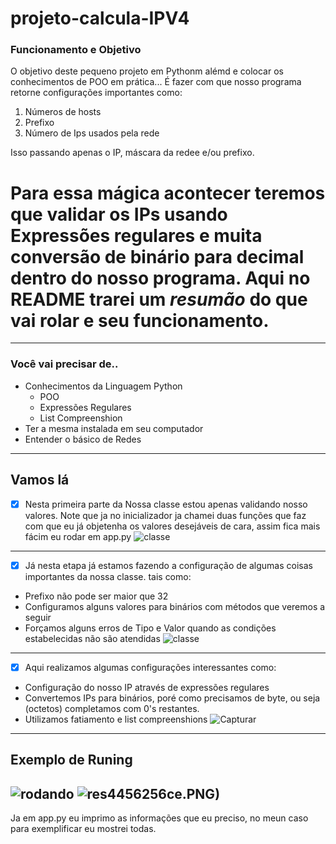 # projeto-calcula-IPV4 #
### Funcionamento e Objetivo ###
O objetivo deste pequeno projeto em Pythonm alémd e colocar os conhecimentos de POO em prática... É fazer com que nosso programa retorne configurações importantes como:
1. Números de hosts
2. Prefixo 
3. Número de Ips usados pela rede

Isso passando apenas o IP, máscara da redee e/ou prefixo. 

# Para essa mágica acontecer teremos que validar os IPs usando Expressões regulares e muita conversão de binário para decimal dentro do nosso programa. Aqui no README trarei um *resumão* do que vai rolar e seu funcionamento. #
---
### Você vai precisar de.. ###
* Conhecimentos da Linguagem Python 
    * POO 
    * Expressões Regulares 
    * List Compreenshion
* Ter a mesma instalada em seu computador 
* Entender o básico de Redes 
---

## Vamos lá ##
- [x] Nesta primeira parte da Nossa classe estou apenas validando nosso valores. Note que ja no inicializador ja chamei duas funções que faz com que eu já objetenha os valores desejáveis de cara, assim fica mais fácim eu rodar em app.py
![classe](https://user-images.githubusercontent.com/79011974/112920777-0374ea80-90e0-11eb-89ea-4c34fa8558e6.PNG)
---
- [x] Já nesta etapa já estamos fazendo a configuração de algumas coisas importantes da nossa classe. tais como:
* Prefixo não pode ser maior que 32 
* Configuramos alguns valores para binários com métodos que veremos a seguir 
* Forçamos alguns erros de Tipo e Valor quando as condições estabelecidas não são atendidas
![classe](https://user-images.githubusercontent.com/79011974/112922519-fdccd400-90e2-11eb-9438-bee8da77f8de.PNG)
---
- [x] Aqui realizamos algumas configurações interessantes como:
* Configuração do nosso IP através de expressões regulares 
* Convertemos IPs para binários, poré como precisamos de byte, ou seja (octetos) completamos com 0's restantes. 
* Utilizamos fatiamento e list compreenshions
![Capturar](https://user-images.githubusercontent.com/79011974/112923023-e0e4d080-90e3-11eb-997c-c98f194e7431.PNG)
---
## Exemplo de Runing ##
![rodando](https://user-images.githubusercontent.com/79011974/112923775-4a191380-90e5-11eb-8c85-f946c80d7cc8.PNG)
![res](https://user-images.githubusercontent.com/79011974/112923420-a891c200-90e4-11eb-9bbe-28319360ce91.PNG)4456256ce.PNG)
---
Ja em app.py eu imprimo as informações que eu preciso, no meun caso para exemplificar eu mostrei todas. 









